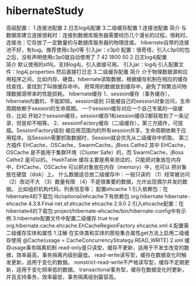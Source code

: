 # hibernateStudy
高级配置：
    1.连接池配置
    2.日志log4j配置
    3.二级缓存配置
1.连接池配置
    简介
        与数据库建立连接很耗时：连接到数据库服务器需要经历几个漫长的过程，很耗时。
        连接池：它存放了一定数量的与数据库服务器的物理连接。
        hibernate自带的连接池不好，有bug。推荐使用c3p0等
    引入jar：c3p0
    配置：很奇怪，引入c3p0的包之后，没有声明使用c3p0就自动使用了
        <!-- 最小连接数 -->
        <property name="c3p0.min_size">7</property>
        <!-- 最大连接数 -->
        <property name="c3p0.max_size">42</property>
        <!-- 获得连接的超时时间,如果超过这个时间,会抛出异常，单位毫秒 -->
        <property name="c3p0.timeout">1800</property>
        <!-- 最大的PreparedStatement的数量 -->
        <property name="c3p0.max_statements">50</property>
2.日志log4j配置   
    简介
        默认使用的slf4j，支持log4j，引入直接可用。
    引入jar：log4j
    引入配置文件：log4j.properties
    然后直接打日志
3.二级缓存配置
    简介
        介于物理数据源和应用程序之间，比如内存、硬盘。hibernate读取数据，根据缓存机制在相应的缓存找查找，查找到了叫做缓存命中。
        把常用的数据放到缓存中，避免了频繁访问物理数据源带来的性能损耗。
    hibernate缓存
        1、session缓存（事务缓存），hibernate内置的，不能卸除。session级别
            只能被自己的session对象访问，生命周期依赖于session的生命周期。
            一个session缓存对应一个自己专属的一级缓存，比如 开始2个session缓存，session缓存1和session缓存2都获取到了一条记录，但是却不相等。
        2、sessionFactory缓存（二级缓存），第三方插件，可拔插。SessionFactory级别
            被应用范围内的所有session共享，生命周期依赖于应用程序。当Session需要抓取数据时，Session就会优先从二级缓存中抓取。
            第三方插件
                EHCache，OSCache，SwarmCache，jBoss Cathe2
                其中 EHCache，OSCache 是不能用于集群环境（Cluster Safe）的，而 SwarmCache，jBoss Cathe2 是可以的。
                HashTable 缓存主要是用来测试的，只能把对象放在内存中，EHCache，OSCache 可以把对象放在内存（memory）中，也可以
                把对象放在硬盘（disk）上。
            什么数据适合放二级缓存中：一般只读的
                （1）经常被访问
                （2）改动不大
                （3）数量有限
                （4）不是很重要的数据，允许出现偶尔并发的数据。
                 比如组织机构代码，列表信息等；
            配置ehcache
                1.引入依赖包：在hibernate4的下载包 lib/optional/ehcache下有依赖包
                    <!-- 二级缓存ehcache -->
                    <dependency>
                        <groupId>org.hibernate</groupId>
                        <artifactId>hibernate-ehcache</artifactId>
                        <version>4.3.8.Final</version>
                    </dependency>
                    <dependency>
                        <groupId>net.sf.ehcache</groupId>
                        <artifactId>ehcache</artifactId>
                        <version>2.9.0</version>
                    </dependency>
                2.引入ehcache配置：在hibernate4的下载包 project/hibernate-ehcache/bin/hibernate-config中有示例
                3.hibernate配置文件中配置二级缓存
                    <!-- 二级缓存配置 -->
                    <!-- 启用二级缓存 -->
                    <property name="cache.use_second_level_cache">true</property>
                    <!-- 启用查询的二级缓存:是否缓存查询结果 -->
                    <property name="cache.use_query_cache">true</property>
                    <!-- 配置二级缓存的产品 EhCache -->
                    <property name="hibernate.cache.region.factory_class">org.hibernate.cache.ehcache.EhCacheRegionFactory</property>
                    <!-- 二级缓存ehcache的配置文件位置，默认就是在resources/ehcache.xml -->
                    <property name="hibernate.cache.provider_configuration_file_resource_path">ehcache.xml</property>
                4.配置需二级缓存实体和属性
                    1.注解
                        在实体类和实体的那些集合属性get方法上启用二级缓存使用
                        @Cache(usage = CacheConcurrencyStrategy.READ_WRITE)
                    2.xml
                        <cache usage="read-only"/>
                    缓存usage事务隔离机制
                        read-only是只读型，缓存不更新，适用于不发生改变的数据，效率最高，事务隔离内级别最低。
                        read-write读写型，缓存在数据变化时触发更新，适用于变化的数据。
                        nonstrict-read-write不严格读写型，缓存不定期更新，适用于变化频率低的数据。
                        transactional事务型，缓存在数据变化时更新，并且支持事务，效率最低，事务隔离级别最容高。
                    
                        
                        